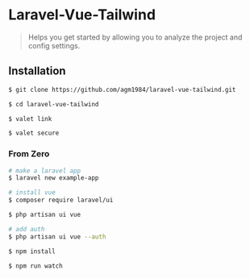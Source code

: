 # Laravel-Vue-Tailwind

> Helps you get started by allowing you to analyze the project and config settings.

## Installation

``` bash
$ git clone https://github.com/agm1984/laravel-vue-tailwind.git

$ cd laravel-vue-tailwind

$ valet link

$ valet secure
```

### From Zero

```bash
# make a laravel app
$ laravel new example-app

# install vue
$ composer require laravel/ui

$ php artisan ui vue

# add auth
$ php artisan ui vue --auth

$ npm install

$ npm run watch
```
